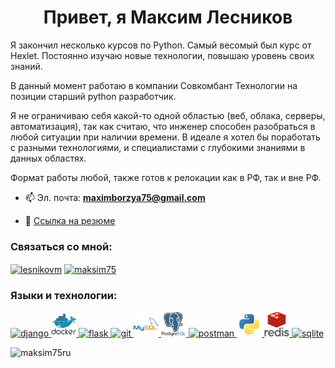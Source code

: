 <h1 align="center">Привет, я Максим Лесников</h1>
<p>Я закончил несколько курсов по Python. Самый весомый был курс от Hexlet. Постоянно изучаю новые технологии, повышаю уровень своих знаний.</p>

<p>В данный момент работаю в компании Совкомбант Технологии на позиции старший python разработчик.</p>

<p>Я не ограничиваю себя какой-то одной областью (веб, облака, серверы, автоматизация), так как считаю, что инженер способен разобраться в любой ситуации при наличии времени. В идеале я хотел бы поработать с разными технологиями, и специалистами с глубокими знаниями в данных областях.
</p>

<p>Формат работы любой, также готов к релокации как в РФ, так и вне РФ.
</p>


- 📫 Эл. почта: **maximborzya75@gmail.com**

- 📄 [Ссылка на резюме](https://hh.ru/resume/a4d21d06ff0913d7150039ed1f476d73764344)

<h3 align="left">Связаться со мной:</h3>
<p align="left">
<a href="https://linkedin.com/in/lesnikovm" target="blank"><img align="center" src="https://raw.githubusercontent.com/rahuldkjain/github-profile-readme-generator/master/src/images/icons/Social/linked-in-alt.svg" alt="lesnikovm" height="30" width="40" /></a>
<a href="https://www.leetcode.com/maksim75" target="blank"><img align="center" src="https://raw.githubusercontent.com/rahuldkjain/github-profile-readme-generator/master/src/images/icons/Social/leet-code.svg" alt="maksim75" height="30" width="40" /></a>
</p>

<h3 align="left">Языки и технологии:</h3>
<p align="left"> <a href="https://www.djangoproject.com/" target="_blank" rel="noreferrer"> <img src="https://cdn.worldvectorlogo.com/logos/django.svg" alt="django" width="40" height="40"/> </a> <a href="https://www.docker.com/" target="_blank" rel="noreferrer"> <img src="https://raw.githubusercontent.com/devicons/devicon/master/icons/docker/docker-original-wordmark.svg" alt="docker" width="40" height="40"/> </a> <a href="https://flask.palletsprojects.com/" target="_blank" rel="noreferrer"> <img src="https://www.vectorlogo.zone/logos/pocoo_flask/pocoo_flask-icon.svg" alt="flask" width="40" height="40"/> </a> <a href="https://git-scm.com/" target="_blank" rel="noreferrer"> <img src="https://www.vectorlogo.zone/logos/git-scm/git-scm-icon.svg" alt="git" width="40" height="40"/> </a> <a href="https://www.mysql.com/" target="_blank" rel="noreferrer"> <img src="https://raw.githubusercontent.com/devicons/devicon/master/icons/mysql/mysql-original-wordmark.svg" alt="mysql" width="40" height="40"/> </a> <a href="https://www.postgresql.org" target="_blank" rel="noreferrer"> <img src="https://raw.githubusercontent.com/devicons/devicon/master/icons/postgresql/postgresql-original-wordmark.svg" alt="postgresql" width="40" height="40"/> </a> <a href="https://postman.com" target="_blank" rel="noreferrer"> <img src="https://www.vectorlogo.zone/logos/getpostman/getpostman-icon.svg" alt="postman" width="40" height="40"/> </a> <a href="https://www.python.org" target="_blank" rel="noreferrer"> <img src="https://raw.githubusercontent.com/devicons/devicon/master/icons/python/python-original.svg" alt="python" width="40" height="40"/> </a> <a href="https://redis.io" target="_blank" rel="noreferrer"> <img src="https://raw.githubusercontent.com/devicons/devicon/master/icons/redis/redis-original-wordmark.svg" alt="redis" width="40" height="40"/> </a> <a href="https://www.sqlite.org/" target="_blank" rel="noreferrer"> <img src="https://www.vectorlogo.zone/logos/sqlite/sqlite-icon.svg" alt="sqlite" width="40" height="40"/> </a> </p>

<p><img align="left" src="https://github-readme-stats.vercel.app/api/top-langs?username=maksim75ru&show_icons=true&locale=en&layout=compact" alt="maksim75ru" /></p>
